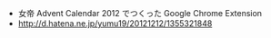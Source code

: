 * 女帝 Advent Calendar 2012 でつくった Google Chrome Extension
* http://d.hatena.ne.jp/yumu19/20121212/1355321848

